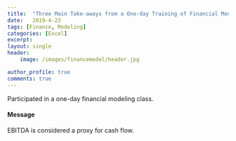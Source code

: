 ```yaml
---
title:  "Three Main Take-aways from a One-day Training of Financial Modeling"
date:   2019-4-23
tags: [Finance, Modeling]
categories: [Excel]
excerpt: 
layout: single
header:
    image: /images/financemodel/header.jpg

author_profile: true
comments: true
---
```


Participated in a one-day financial modeling class.


<div class="notice">
    <h4>Message</h4>
    <p>EBITDA is considered a proxy for cash flow.</p>
</div>